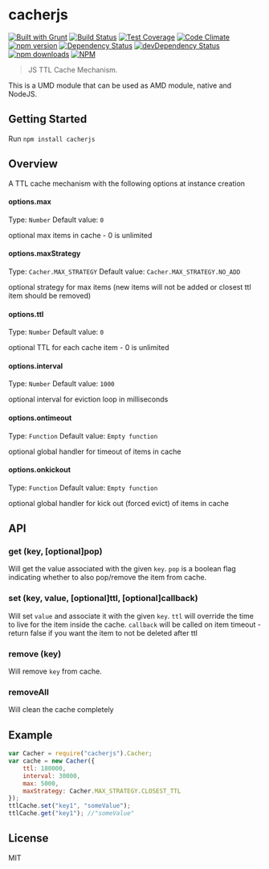 cacherjs
========
[![Built with Grunt](https://cdn.gruntjs.com/builtwith.png)](http://gruntjs.com/)
[![Build Status](https://travis-ci.org/LivePersonInc/cacherjs.svg)](https://travis-ci.org/LivePersonInc/cacherjs)
[![Test Coverage](https://codeclimate.com/github/LivePersonInc/cacherjs/badges/coverage.svg)](https://codeclimate.com/github/LivePersonInc/cacherjs/coverage)
[![Code Climate](https://codeclimate.com/github/LivePersonInc/cacherjs/badges/gpa.svg)](https://codeclimate.com/github/LivePersonInc/cacherjs)
[![npm version](https://badge.fury.io/js/cacherjs.svg)](http://badge.fury.io/js/cacherjs)
[![Dependency Status](https://david-dm.org/LivePersonInc/cacherjs.svg?theme=shields.io)](https://david-dm.org/LivePersonInc/cacherjs)
[![devDependency Status](https://david-dm.org/LivePersonInc/cacherjs/dev-status.svg?theme=shields.io)](https://david-dm.org/LivePersonInc/cacherjs#info=devDependencies)
[![npm downloads](https://img.shields.io/npm/dm/cacherjs.svg)](https://img.shields.io/npm/dm/cacherjs.svg)
[![NPM](https://nodei.co/npm/cacherjs.png)](https://nodei.co/npm/cacherjs/)

> JS TTL Cache Mechanism.

This is a UMD module that can be used as AMD module, native and NodeJS.

Getting Started
---------------

Run `npm install cacherjs`

Overview
-------------

A TTL cache mechanism with the following options at instance creation

#### options.max
Type: `Number`
Default value: `0`

optional max items in cache - 0 is unlimited

#### options.maxStrategy
Type: `Cacher.MAX_STRATEGY`
Default value: `Cacher.MAX_STRATEGY.NO_ADD`

optional strategy for max items (new items will not be added or closest ttl item should be removed)

#### options.ttl
Type: `Number`
Default value: `0`

optional TTL for each cache item - 0 is unlimited

#### options.interval
Type: `Number`
Default value: `1000`

optional interval for eviction loop in milliseconds

#### options.ontimeout
Type: `Function`
Default value: `Empty function`

optional global handler for timeout of items in cache

#### options.onkickout
Type: `Function`
Default value: `Empty function`

optional global handler for kick out (forced evict) of items in cache

API
----------
### get (key, [optional]pop)
Will get the value associated with the given `key`.
`pop` is a boolean flag indicating whether to also pop/remove the item from cache.

### set (key, value, [optional]ttl, [optional]callback)
Will set `value` and associate it with the given `key`.
`ttl` will override the time to live for the item inside the cache.
`callback` will be called on item timeout - return false if you want the item to not be deleted after ttl

### remove (key)
Will remove `key` from cache.

### removeAll
Will clean the cache completely

Example
-----------
```javascript
var Cacher = require("cacherjs").Cacher;
var cache = new Cacher({
    ttl: 180000,
    interval: 30000,
    max: 5000,
    maxStrategy: Cacher.MAX_STRATEGY.CLOSEST_TTL
});
ttlCache.set("key1", "someValue");
ttlCache.get("key1"); //"someValue"
```

License
----------
MIT
